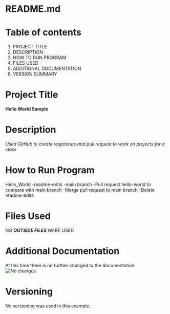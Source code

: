 # README.md
# Table of contents
1. PROJECT TITLE
2. DESCRIPTION
3. HOW TO RUN PROGRAM
4. FILES USED
5. ADDITIONAL DOCUMENTATION
6. VERSION SUMMARY

# Project Title
**Hello World Sample**

# Description
*Used GitHub to create respitories and pull request to work on projects for a class*

# How to Run Program
Hello_World
-readme-edits
-main branch
-Pull request hello-world to compare with main branch
-Merge pull request to main branch
-Delete readme-edits

# Files Used
NO ***OUTSIDE FILES*** WERE USED

# Additional Documentation
At this time there is no further changed to the documentation.
![No changes](https://upload.wikimedia.org/wikipedia/commons/a/ac/No-document-md.png)

# Versioning
No versioning was used in this example.
